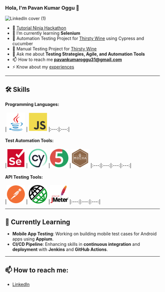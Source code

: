 ### Hola, I'm Pavan Kumar Oggu 👋

![LinkedIn cover (1)](https://github.com/user-attachments/assets/ebc922e2-2fa5-483d-ab3f-5e6fc88428a6)

- 🔭 [Tutorial Ninja Hackathon](https://github.com/pavankumaroggu31/9269-Tutorials-Ninja-Hackathon)
- 🌱 I’m currently learning **Selenium**
- 👯 Automation Testing Project for [Thirsty Wine](https://github.com/pavankumaroggu31/Thirsty_Wine_Cypress_Project) using Cypress and cucumber 
- 🤔 Manual Testing Project for [Thirsty Wine](https://github.com/pavankumaroggu31/Thirsty_Wine_Project_2024)
- 💬 Ask me about **Testing Strategies, Agile, and Automation Tools**
- 📫 How to reach me **pavankumaroggu31@gmail.com**
- ⚡ Know about my [experiences](https://github.com/pavankumaroggu31/resume/blob/main/PavanKumarOggu-SDETQA-aIpD.pdf)
---

## 🛠 Skills

<h4>Programming Languages:</h4>
  |<img src="https://raw.githubusercontent.com/devicons/devicon/master/icons/java/java-original.svg" width=60> | <img src="https://raw.githubusercontent.com/devicons/devicon/master/icons/javascript/javascript-original.svg" width=60> 
|:---:|:---:|

<h4>Test Automation Tools:</h4>
|<img src="https://raw.githubusercontent.com/devicons/devicon/master/icons/selenium/selenium-original.svg" width=60> | <img src="https://github.com/TaffazulAnsari/images/blob/main/image/cypress-1.svg" width=60> |<img src="https://raw.githubusercontent.com/devicons/devicon/master/icons/junit/junit-original.svg" width=60> |<img src="https://raw.githubusercontent.com/devicons/devicon/master/icons/mocha/mocha-original.svg" width=60>
|:---:|:---:|:---:|:---:|

<h4>API Testing Tools:</h4>
|<img src="https://raw.githubusercontent.com/devicons/devicon/master/icons/postman/postman-original.svg" width=60> | <img src="https://github.com/TaffazulAnsari/images/blob/main/image/restassure.png" width=60> |<img src="https://github.com/TaffazulAnsari/images/blob/main/image/jmeter_square.svg" width=60>
|:---:|:---:|:---:|

---

## 🌱 Currently Learning
- **Mobile App Testing**: Working on building mobile test cases for Android apps using **Appium**.
- **CI/CD Pipeline**: Enhancing skills in **continuous integration** and **deployment** with **Jenkins** and **GitHub Actions**.

---

## 📫 How to reach me:
- [LinkedIn](https://www.linkedin.com/in/pavan-kumar-oggu/)
